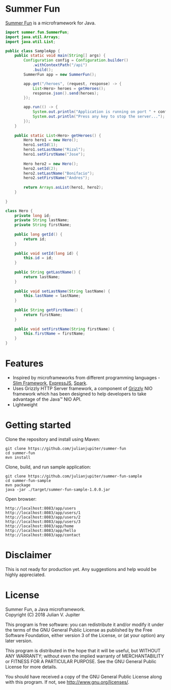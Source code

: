 # Summer Fun
[Summer Fun](https://julianjupiter.github.io/summer-fun) is a microframework for Java.

```java
import summer.fun.SummerFun;
import java.util.Arrays;
import java.util.List;

public class SampleApp {
    public static void main(String[] args) {
        Configuration config = Configuration.builder()
            .withContextPath("/api")
            .build();
        SummerFun app = new SummerFun();

        app.get("/heroes", (request, response) -> {
            List<Hero> heroes = getHeroes();
            response.json().send(heroes);
        });

        app.run(() -> {
            System.out.println("Application is running on port " + config.getPort());
            System.out.println("Press any key to stop the server...");
        });
    }
    
    public static List<Hero> getHeroes() {
        Hero hero1 = new Hero();
        hero1.setId(1);
        hero1.setLastName("Rizal");
        hero1.setFirstName("Jose");
        
        Hero hero2 = new Hero();
        hero2.setId(2);
        hero2.setLastName("Bonifacio");
        hero2.setFirstName("Andres");
        
        return Arrays.asList(hero1, hero2);
    }
    
}

class Hero {
    private long id;
    private String lastName;
    private String firstName;
    
    public long getId() {
        return id;
    }
    
    public void setId(long id) {
        this.id = id;
    }
    
    public String getLastName() {
        return lastName;
    }
    
    public void setLastName(String lastName) {
        this.lastName = lastName;
    }
    
    public String getFirstName() {
        return firstName;
    }
    
    public void setFirstName(String firstName) {
        this.firstName = firstName;
    }
}
```

# Features
* Inspired by microframeworks from different programming languages - [Slim Framework](https://www.slimframework.com), [ExpressJS](https://expressjs.com), [Spark](http://sparkjava.com).
* Uses Grizzly HTTP Server framework, a component of [Grizzly](https://javaee.github.io/grizzly) NIO framework which has been designed to help developers to take advantage of the Java™ NIO API.
* Lightweight

# Getting started
Clone the repository and install using Maven:
```
git clone https://github.com/julianjupiter/summer-fun
cd summer-fun
mvn install
```

Clone, build, and run sample application:
```
git clone https://github.com/julianjupiter/summer-fun-sample
cd summer-fun-sample
mvn package
java -jar ./target/summer-fun-sample-1.0.0.jar
```

Open browser:
```
http://localhost:8083/app/users
http://localhost:8083/app/users/1
http://localhost:8083/app/users/2
http://localhost:8083/app/users/3
http://localhost:8083/app/home
http://localhost:8083/app/hello
http://localhost:8083/app/contact
```

# Disclaimer
This is not ready for production yet. Any suggestions and help would be highly appreciated.

# License
Summer Fun, a Java microframework.  
Copyright (C) 2018  Julian V. Jupiter

This program is free software: you can redistribute it and/or modify it under the terms of the GNU General Public License as published by the Free Software Foundation, either version 3 of the License, or (at your option) any later version.

This program is distributed in the hope that it will be useful, but WITHOUT ANY WARRANTY; without even the implied warranty of MERCHANTABILITY or FITNESS FOR A PARTICULAR PURPOSE.  See the GNU General Public License for more details.

You should have received a copy of the GNU General Public License along with this program.  If not, see <http://www.gnu.org/licenses/>.
